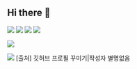 ## Hi there 👋


<img src="https://img.shields.io/badge/JAVA-007396?style=for-the-badge&logo=java&logoColor=white">

<img src="https://img.shields.io/badge/javascript-F7DF1E?style=for-the-badge&logo=javascript&logoColor=white">

<img src="https://img.shields.io/badge/html5-E34F26?style=for-the-badge&logo=html5&logoColor=white">

<img src="https://img.shields.io/badge/css3-1572B6?style=for-the-badge&logo=css3&logoColor=white">

<img src="https://img.shields.io/badge/spring-6DB33F?style=for-the-badge&logo=spring&logoColor=white"><br>

<img src="https://img.shields.io/badge/MySQL-4479A1?style=for-the-badge&logo=MySQL&logoColor=white">
[출처] 깃허브 프로필 꾸미기|작성자 별명없음
